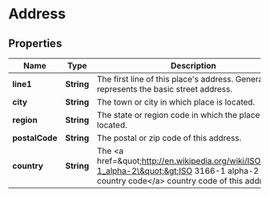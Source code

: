 
# Address

## Properties
Name | Type | Description | Notes
------------ | ------------- | ------------- | -------------
**line1** | **String** | The first line of this place&#39;s address. Generally represents the basic street address. | 
**city** | **String** | The town or city in which place is located. | 
**region** | **String** | The state or region code in which the place is located. |  [optional]
**postalCode** | **String** | The postal or zip code of this address. |  [optional]
**country** | **String** | The &lt;a href&#x3D;\&quot;http://en.wikipedia.org/wiki/ISO_3166-1_alpha-2\&quot;&gt;ISO 3166-1 alpha-2 country code&lt;/a&gt; country code of this address. | 



